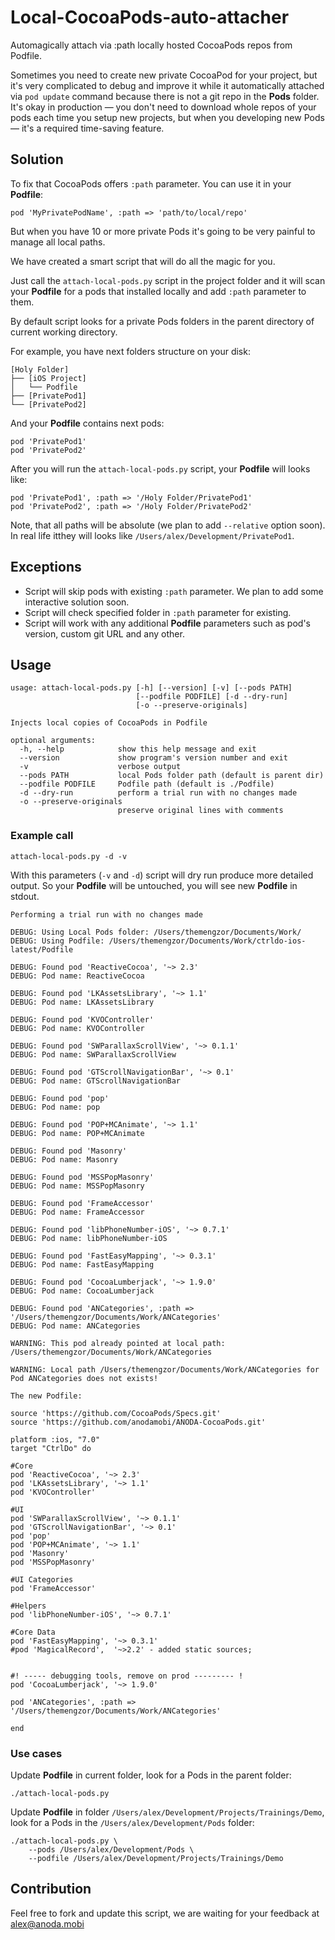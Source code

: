 Local-CocoaPods-auto-attacher
=============================

Automagically attach via :path locally hosted CocoaPods repos from Podfile.

Sometimes you need to create new private CocoaPod for your project, but it's very complicated to debug and improve it while it automatically attached via `pod update` command because there is not a git repo in the __Pods__ folder. It's okay in production — you don't need to download whole repos of your pods each time you setup new projects, but when you developing new Pods — it's a required time-saving feature.

Solution
--------


To fix that CocoaPods offers `:path` parameter. You can use it in your __Podfile__:
```
pod 'MyPrivatePodName', :path => 'path/to/local/repo'
```

But when you have 10 or more private Pods it's going to be very painful to manage all local paths.

We have created a smart script that will do all the magic for you.

Just call the `attach-local-pods.py` script in the project folder and it will scan your __Podfile__ for a pods that installed locally and add `:path` parameter to them.

By default script looks for a private Pods folders in the parent directory of current working directory.

For example, you have next folders structure on your disk:

```
[Holy Folder]
├── [iOS Project]
│   └── Podfile
├── [PrivatePod1]
└── [PrivatePod2]
```

And your __Podfile__ contains next pods:

```
pod 'PrivatePod1'
pod 'PrivatePod2'
```

After you will run the `attach-local-pods.py` script, your __Podfile__ will looks like:

```
pod 'PrivatePod1', :path => '/Holy Folder/PrivatePod1'
pod 'PrivatePod2', :path => '/Holy Folder/PrivatePod2'
```

Note, that all paths will be absolute (we plan to add `--relative` option soon). In real life itthey will looks like `/Users/alex/Development/PrivatePod1`.

Exceptions
----------

* Script will skip pods with existing `:path` parameter. We plan to add some interactive solution soon.
* Script will check specified folder in `:path` parameter for existing.
* Script will work with any additional __Podfile__ parameters such as pod's version, custom git URL and any other.

Usage
-----

```
usage: attach-local-pods.py [-h] [--version] [-v] [--pods PATH]
                            [--podfile PODFILE] [-d --dry-run]
                            [-o --preserve-originals]

Injects local copies of CocoaPods in Podfile

optional arguments:
  -h, --help            show this help message and exit
  --version             show program's version number and exit
  -v                    verbose output
  --pods PATH           local Pods folder path (default is parent dir)
  --podfile PODFILE     Podfile path (default is ./Podfile)
  -d --dry-run          perform a trial run with no changes made
  -o --preserve-originals
                        preserve original lines with comments
```

### Example call

```
attach-local-pods.py -d -v
```

With this parameters (`-v` and `-d`) script will dry run produce more detailed output. So your __Podfile__ will be untouched, you will see new __Podfile__ in stdout.

```
Performing a trial run with no changes made

DEBUG: Using Local Pods folder: /Users/themengzor/Documents/Work/
DEBUG: Using Podfile: /Users/themengzor/Documents/Work/ctrldo-ios-latest/Podfile

DEBUG: Found pod 'ReactiveCocoa', '~> 2.3'
DEBUG: Pod name: ReactiveCocoa

DEBUG: Found pod 'LKAssetsLibrary', '~> 1.1'
DEBUG: Pod name: LKAssetsLibrary

DEBUG: Found pod 'KVOController'
DEBUG: Pod name: KVOController

DEBUG: Found pod 'SWParallaxScrollView', '~> 0.1.1'
DEBUG: Pod name: SWParallaxScrollView

DEBUG: Found pod 'GTScrollNavigationBar', '~> 0.1'
DEBUG: Pod name: GTScrollNavigationBar

DEBUG: Found pod 'pop'
DEBUG: Pod name: pop

DEBUG: Found pod 'POP+MCAnimate', '~> 1.1'
DEBUG: Pod name: POP+MCAnimate

DEBUG: Found pod 'Masonry'
DEBUG: Pod name: Masonry

DEBUG: Found pod 'MSSPopMasonry'
DEBUG: Pod name: MSSPopMasonry

DEBUG: Found pod 'FrameAccessor'
DEBUG: Pod name: FrameAccessor

DEBUG: Found pod 'libPhoneNumber-iOS', '~> 0.7.1'
DEBUG: Pod name: libPhoneNumber-iOS

DEBUG: Found pod 'FastEasyMapping', '~> 0.3.1'
DEBUG: Pod name: FastEasyMapping

DEBUG: Found pod 'CocoaLumberjack', '~> 1.9.0'
DEBUG: Pod name: CocoaLumberjack

DEBUG: Found pod 'ANCategories', :path => '/Users/themengzor/Documents/Work/ANCategories'
DEBUG: Pod name: ANCategories

WARNING: This pod already pointed at local path: /Users/themengzor/Documents/Work/ANCategories

WARNING: Local path /Users/themengzor/Documents/Work/ANCategories for Pod ANCategories does not exists!

The new Podfile:

source 'https://github.com/CocoaPods/Specs.git'
source 'https://github.com/anodamobi/ANODA-CocoaPods.git'

platform :ios, "7.0"
target "CtrlDo" do

#Core
pod 'ReactiveCocoa', '~> 2.3'
pod 'LKAssetsLibrary', '~> 1.1'
pod 'KVOController'

#UI
pod 'SWParallaxScrollView', '~> 0.1.1'
pod 'GTScrollNavigationBar', '~> 0.1'
pod 'pop'
pod 'POP+MCAnimate', '~> 1.1'
pod 'Masonry'
pod 'MSSPopMasonry'

#UI Categories
pod 'FrameAccessor'

#Helpers
pod 'libPhoneNumber-iOS', '~> 0.7.1'

#Core Data
pod 'FastEasyMapping', '~> 0.3.1'
#pod 'MagicalRecord',  '~>2.2' - added static sources;


#! ----- debugging tools, remove on prod --------- !
pod 'CocoaLumberjack', '~> 1.9.0'

pod 'ANCategories', :path => '/Users/themengzor/Documents/Work/ANCategories'

end
```

### Use cases

Update __Podfile__ in current folder, look for a Pods in the parent folder:

```
./attach-local-pods.py
```

Update __Podfile__ in folder `/Users/alex/Development/Projects/Trainings/Demo`, look for a Pods in the `/Users/alex/Development/Pods` folder:

```
./attach-local-pods.py \
    --pods /Users/alex/Development/Pods \
    --podfile /Users/alex/Development/Projects/Trainings/Demo
```

Contribution
------------

Feel free to fork and update this script, we are waiting for your feedback at alex@anoda.mobi